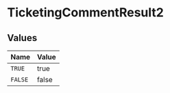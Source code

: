 # TicketingCommentResult2


## Values

| Name    | Value   |
| ------- | ------- |
| `TRUE`  | true    |
| `FALSE` | false   |